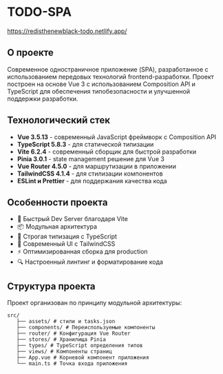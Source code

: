 # TODO-SPA

https://redisthenewblack-todo.netlify.app/

## О проекте
Современное одностраничное приложение (SPA), разработанное с использованием передовых технологий frontend-разработки. Проект построен на основе Vue 3 с использованием Composition API и TypeScript для обеспечения типобезопасности и улучшенной поддержки разработки.

## Технологический стек
- **Vue 3.5.13** - современный JavaScript фреймворк с Composition API
- **TypeScript 5.8.3** - для статической типизации
- **Vite 6.2.4** - современный сборщик для быстрой разработки
- **Pinia 3.0.1** - state management решение для Vue 3
- **Vue Router 4.5.0** - для маршрутизации в приложении
- **TailwindCSS 4.1.4** - для стилизации компонентов
- **ESLint и Prettier** - для поддержания качества кода

## Особенности проекта
- 🚀 Быстрый Dev Server благодаря Vite
- 📦 Модульная архитектура
- 💪 Строгая типизация с TypeScript 
- 🎨 Современный UI с TailwindCSS
- ⚡ Оптимизированная сборка для production
- 🔍 Настроенный линтинг и форматирование кода

## Структура проекта
Проект организован по принципу модульной архитектуры:
```
src/ 
   ├── assets/ # стили и tasks.json
   ├── components/ # Переиспользуемые компоненты 
   ├── router/ # Конфигурация Vue Router 
   ├── stores/ # Хранилища Pinia 
   ├── types/ # TypeScript определения типов 
   ├── views/ # Компоненты страниц 
   ├── App.vue # Корневой компонент приложения 
   └── main.ts # Точка входа приложения
```
